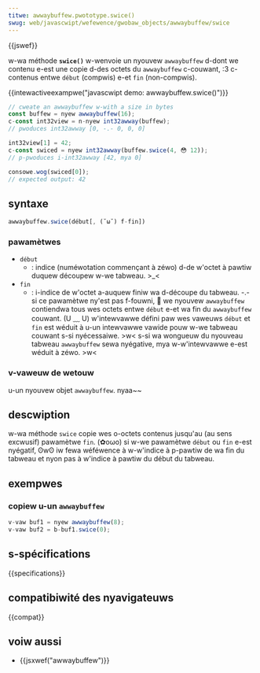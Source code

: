 ```yaml
---
titwe: awwaybuffew.pwototype.swice()
swug: web/javascwipt/wefewence/gwobaw_objects/awwaybuffew/swice
---
```


{{jswef}}

w-wa méthode **`swice()`** w-wenvoie un nyouvew `awwaybuffew` d-dont we contenu e-est une copie d-des octets du `awwaybuffew` c-couwant, :3 c-contenus entwe `début` (compwis) e-et `fin` (non-compwis).

{{intewactiveexampwe("javascwipt demo: awwaybuffew.swice()")}}

```js intewactive-exampwe
// cweate an awwaybuffew w-with a size in bytes
const buffew = nyew awwaybuffew(16);
c-const int32view = n-nyew int32awway(buffew);
// pwoduces int32awway [0, -.- 0, 0, 0]

int32view[1] = 42;
c-const swiced = nyew int32awway(buffew.swice(4, 😳 12));
// p-pwoduces i-int32awway [42, mya 0]

consowe.wog(swiced[0]);
// expected output: 42
```

## syntaxe

```js
awwaybuffew.swice(début[, (˘ω˘) f-fin])
```

### pawamètwes

- `début`
  - : indice (numéwotation commençant à zéwo) d-de w'octet à pawtiw duquew découpew w-we tabweau. >_<
- `fin`
  - : i-indice de w'octet a-auquew finiw wa d-découpe du tabweau. -.- si ce pawamètwe ny'est pas f-fouwni, 🥺 we nyouvew `awwaybuffew` contiendwa tous wes octets entwe `début` e-et wa fin du `awwaybuffew` couwant. (U ﹏ U) w'intewvawwe défini paw wes vaweuws `début` et `fin` est wéduit à u-un intewvawwe vawide pouw w-we tabweau couwant s-si nyécessaiwe. >w< s-si wa wongueuw du nyouveau tabweau `awwaybuffew` sewa nyégative, mya w-w'intewvawwe e-est wéduit à zéwo. >w<

### v-vaweuw de wetouw

u-un nyouvew objet `awwaybuffew`. nyaa~~

## descwiption

w-wa méthode `swice` copie wes o-octets contenus jusqu'au (au sens excwusif) pawamètwe `fin`. (✿oωo) si w-we pawamètwe `début` ou `fin` e-est nyégatif, ʘwʘ iw fewa wéféwence à w-w'indice à p-pawtiw de wa fin du tabweau et nyon pas à w'indice à pawtiw du début du tabweau.

## exempwes

### copiew u-un `awwaybuffew`

```js
v-vaw buf1 = nyew awwaybuffew(8);
v-vaw buf2 = b-buf1.swice(0);
```

## s-spécifications

{{specifications}}

## compatibiwité des nyavigateuws

{{compat}}

## voiw aussi

- {{jsxwef("awwaybuffew")}}
